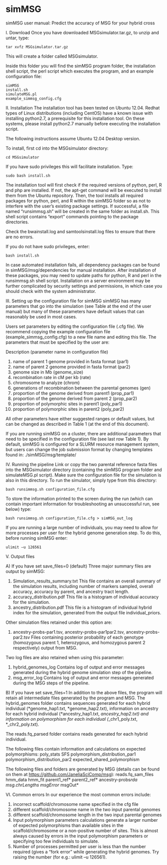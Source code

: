 # simMSG
simMSG user manual: Predict the accuracy of MSG for your hybrid cross

I.	Download
Once you have downloaded MSGsimulator.tar.gz, to unzip and untar, type:

	tar xvfz MSGsimulator.tar.gz

This will create a folder called MSGsimulator.

Inside this folder you will find the simMSG program folder, the installation shell script, the perl script which executes the program, and an example configuration file:

	simMSG
	install.sh
	simulateMSG.pl
	example_simmsg_config.cfg

II.	Installation
The installation tool has been tested on Ubuntu 12.04. Redhat types of Linux distributions (including CentOS) have a known issue with installing python2.7, a prerequisite for this installation tool. On these systems, please install python2.7 manually before executing the installation script. 

The following instructions assume Ubuntu 12.04 Desktop version. 

To install, first cd into the MSGsimulator directory:

	cd MSGsimulator 
	
If you have sudo privileges this will facilitate installation. Type:

	sudo bash install.sh

The installation tool will first check if the required versions of python, perl, R and php are installed. If not, the apt-get command will be executed to install them from the Ubuntu repository. Then, the tool installs all required packages for python, perl, and R within the simMSG folder so as not to interfere with the user’s existing package settings. If successful, a file named “runsimmsg.sh” will be created in the same folder as install.sh. This shell script contains “export” commands pointing to the package directories. 

Check the bwainstall.log and samtoolsinstall.log files to ensure that there are no errors.

If you do not have sudo privileges, enter:

	bash install.sh

In case automated installation fails, all dependency packages can be found in simMSG/msg/dependencies for manual installation. 
After installation of these packages, you may need to update paths for python, R and perl in the runsimmsg.sh shell script.
Installation on a server environment may be further complicated by security settings and permissions, in which case you should check with the system administrator.

III.	Setting up the configuration file for simMSG
simMSG has many parameters that go into the simulation (see Table at the end of the user manual) but many of these parameters have default values that can reasonably be used in most cases. 

Users set parameters by editing the configuration file (.cfg file). We recommend copying the example configuration file (example_simmsg_config.cfg) to a new file name and editing this file. The parameters that must be specified by the user are:

  Description  (parameter name in configuration file)
1)	name of parent 1 genome provided in fasta format (par1)
2)	name of parent 2 genome provided in fasta format (par2)
3)	genome size in Mb (genome_size)
4)	recombination rate in cM per kb (rate)
5)	chromosome to analyze (chrom)
6)	generations of recombination between the parental genomes (gen)
7)	proportion of the genome derived from parent1 (prop_par1)
8)	proportion of the genome derived from parent 2 (prop_par2)
9)	proportion of polymorphic sites in parent1 (poly_par1)
10)	 proportion of polymorphic sites in parent2 (poly_par2)

All other parameters have either suggested ranges or default values, but can be changed as described in Table 1 (at the end of this document).

If you are running simMSG on a cluster, there are additional parameters that need to be specified in the configuration file (see last row Table 1). By default, simMSG is configured for a SLURM resource management system, but users can change the job submission format by changing templates found in:
 ./simMSG/msg/template/

IV.	Running the pipeline 
Link or copy the two parental reference fasta files into the MSGsimulator directory (containing the simMSG program folder and simulateMSG.pl script). Make sure the configuration file for the simulation is also in this directory.
To run the simulator, simply type from this directory: 

	bash runsimmsg.sh configuration_file.cfg

To store the information printed to the screen during the run (which can contain important information for troubleshooting an unsuccessful run, see below) type:
	
	bash runsimmsg.sh configuration_file.cfg > simMSG_out_log

If you are running a large number of individuals, you may need to allow for more processes per user for the hybrid genome generation step. To do this, before running simMSG enter:
	
	ulimit –u 126561

V.	Output files

A)	If you have set save_files=0 (default)
Three major summary files are output by simMSG: 
  1)	Simulation_results_summary.txt
This file contains an overall summary of the simulation results, including number of markers sampled, overall accuracy,     accuracy by parent, and ancestry tract length. 
  2)	accuracy_distribution.pdf
This file is a histogram of individual accuracy for the simulation. 
  3)	ancestry_distribution.pdf
This file is a histogram of individual hybrid index for the simulation, generated from the output file individual_priors.

Other simulation files retained under this option are: 
  1) ancestry-probs-par1.tsv, ancestry-probs-par1par2.tsv, ancestry-probs-par2.tsv
	Files containing posterior probability of each genotype (homozygous parent 1, heterozygous, and homozygous parent 2 respectively) output from MSG. 

Two log files are also retained when using this parameter:
  1)	hybrid_genomes_log
Contains log of output and error messages generated during the hybrid genome simulation step of the pipeline.
  2)	msg_error_log
Contains log of output and error messages generated during the MSG steps of the pipeline. 

B)	If you have set save_files=1
In addition to the above files, the program will retain all intermediate files generated by the program and MSG.
The hybrid_genomes folder contains sequences generated for each hybrid individual (*genome_hap1.txt, *genome_hap2.txt), information on ancestry for each hybrid individual (*ancestry_hap1.txt, *ancestry_hap2.txt) and information on polymorphism for each individual (*_chr1_poly.txt, *_chr2_poly.txt).

The reads.fq_parsed folder contains reads generated for each hybrid individual. 

The following files contain information and calculations on expected polymorphisms:
poly_stats
SFS
polymorphism_distribution_par1
polymorphism_distribution_par2
expected_shared_polymorphism

The following files and folders are generated by MSG (details can be found on them at https://github.com/JaneliaSciComp/msg):
reads.fq_sam_files
hmm_data
hmm_fit
parent1_ref*
parent2_ref*
ancestry-probs*rda
msg.chrLengths
msgError*
msgOut*

VI.	Common errors
In our experience the most common errors include:
1)	incorrect scaffold/chromosome name specified in the cfg file
2)	different scaffold/chromosome name in the two input parental genomes
3)	different scaffold/chromosome length in the two input parental genomes
4)	Input polymorphism parameters calculations generate a larger number of expected polymorphisms than available sites in the scaffold/chromosome or a non-positive number of sites. This is almost always caused by errors in the input polymorphism parameters or specifying too few individuals to simulate.
5)	Number of processes permitted per user is less than the number required (gives a “fork error” while generating the hybrid genomes. Try raising the number (for e.g.: ulimit –u 126561).

















